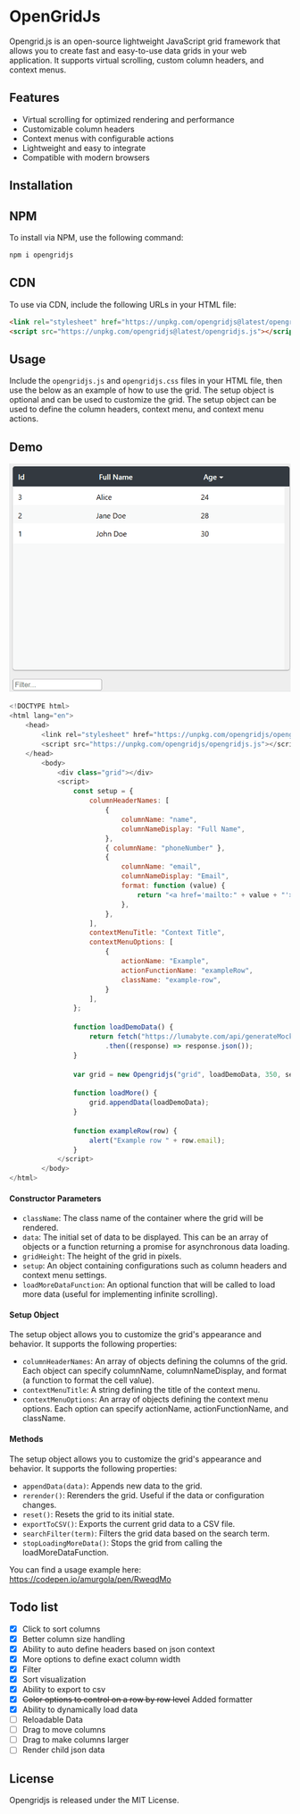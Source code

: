 ﻿# OpenGridJs
 
Opengrid.js is an open-source lightweight JavaScript grid framework that allows you to create fast and easy-to-use data grids in your web application. It supports virtual scrolling, custom column headers, and context menus.

## Features

- Virtual scrolling for optimized rendering and performance
- Customizable column headers
- Context menus with configurable actions
- Lightweight and easy to integrate
- Compatible with modern browsers

## Installation
## NPM
To install via NPM, use the following command:

```bash 
npm i opengridjs
```

## CDN
To use via CDN, include the following URLs in your HTML file:

```html 
<link rel="stylesheet" href="https://unpkg.com/opengridjs@latest/opengridjs.css">
<script src="https://unpkg.com/opengridjs@latest/opengridjs.js"></script>
```
    
## Usage

Include the `opengridjs.js` and `opengridjs.css` files in your HTML file, then use the below as an example of how to use the grid. The setup object is optional and can be used to customize the grid. The setup object can be used to define the column headers, context menu, and context menu actions.

## Demo
![](https://github.com/amurgola/OpenGridJs/blob/main/demo.gif)

```javascript
<!DOCTYPE html>
<html lang="en">
    <head>
        <link rel="stylesheet" href="https://unpkg.com/opengridjs/opengridjs.css">
        <script src="https://unpkg.com/opengridjs/opengridjs.js"></script>
    </head>
        <body>
            <div class="grid"></div>
            <script>
                const setup = {
                    columnHeaderNames: [
                        {
                            columnName: "name",
                            columnNameDisplay: "Full Name",
                        },
                        { columnName: "phoneNumber" },
                        {
                            columnName: "email",
                            columnNameDisplay: "Email",
                            format: function (value) {
                                return "<a href='mailto:" + value + "'>" + value + "</a>";
                            },
                        },
                    ],
                    contextMenuTitle: "Context Title",
                    contextMenuOptions: [
                        {
                            actionName: "Example",
                            actionFunctionName: "exampleRow",
                            className: "example-row",
                        }
                    ],
                };
            
                function loadDemoData() {
                    return fetch("https://lumabyte.com/api/generateMockRandomPeople?count=100")
                        .then((response) => response.json());
                }
            
                var grid = new Opengridjs("grid", loadDemoData, 350, setup, loadMore);
            
                function loadMore() {
                    grid.appendData(loadDemoData);
                }
            
                function exampleRow(row) {
                    alert("Example row " + row.email);
                }
            </script>
        </body>
</html>
```

#### Constructor Parameters
- `className`: The class name of the container where the grid will be rendered.
- `data`: The initial set of data to be displayed. This can be an array of objects or a function returning a promise for asynchronous data loading.
- `gridHeight`: The height of the grid in pixels.
- `setup`: An object containing configurations such as column headers and context menu settings.
- `loadMoreDataFunction`: An optional function that will be called to load more data (useful for implementing infinite scrolling).

#### Setup Object
The setup object allows you to customize the grid's appearance and behavior. It supports the following properties:

- `columnHeaderNames`: An array of objects defining the columns of the grid. Each object can specify columnName, columnNameDisplay, and format (a function to format the cell value).
- `contextMenuTitle`: A string defining the title of the context menu.
- `contextMenuOptions`: An array of objects defining the context menu options. Each option can specify actionName, actionFunctionName, and className.

#### Methods
The setup object allows you to customize the grid's appearance and behavior. It supports the following properties:

- `appendData(data)`: Appends new data to the grid.
- `rerender()`: Rerenders the grid. Useful if the data or configuration changes.
- `reset()`: Resets the grid to its initial state.
- `exportToCSV()`: Exports the current grid data to a CSV file.
- `searchFilter(term)`: Filters the grid data based on the search term.
- `stopLoadingMoreData()`: Stops the grid from calling the loadMoreDataFunction.


You can find a usage example here: https://codepen.io/amurgola/pen/RweqdMo

## Todo list
- [X] Click to sort columns
- [X] Better column size handling
- [X] Ability to auto define headers based on json context
- [X] More options to define exact column width
- [X] Filter
- [X] Sort visualization
- [x] Ability to export to csv
- [X] ~~Color options to control on a row by row level~~ Added formatter
- [X] Ability to dynamically load data
- [ ] Reloadable Data
- [ ] Drag to move columns
- [ ] Drag to make columns larger
- [ ] Render child json data

## License

Opengridjs is released under the MIT License.
